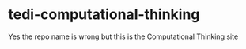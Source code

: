 # tedi-computational-thinking

Yes the repo name is wrong but this is the Computational Thinking site